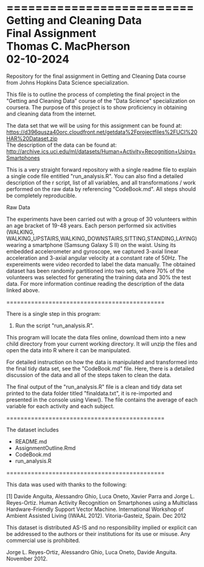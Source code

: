 ==========================  
Getting and Cleaning Data  
Final Assignment  
Thomas C. MacPherson  
02-10-2024  
==========================  

Repository for the final assignment in Getting and Cleaning Data course from Johns Hopkins Data Science specialization.

This file is to outline the process of completing the final project in the "Getting and Cleaning Data" course of the "Data Science" specialization on coursera. The purpose of this project is to show proficiency in obtaining and cleaning data from the internet. 

The data set that we will be using for this assignment can be found at:   https://d396qusza40orc.cloudfront.net/getdata%2Fprojectfiles%2FUCI%20HAR%20Dataset.zip  
The description of the data can be found at:  
http://archive.ics.uci.edu/ml/datasets/Human+Activity+Recognition+Using+Smartphones

This is a very straight forward repository with a single readme file to explain a single code file entitled "run_analysis.R". You can also find a detailed description of the r script, list of all variables, and all transformations / work performed on the raw data by referencing "CodeBook.md". All steps should be completely reproducible.

Raw Data

The experiments have been carried out with a group of 30 volunteers within an age bracket of 19-48 years. Each person performed six activities (WALKING, WALKING_UPSTAIRS,WALKING_DOWNSTAIRS,SITTING,STANDING,LAYING) wearing a smartphone (Samsung Galaxy S II) on the waist. Using its embedded accelerometer and gyroscope, we captured 3-axial linear acceleration and 3-axial angular velocity at a constant rate of 50Hz. The expereiments were video recorded to label the data manually. The obtained dataset has been randomly partitioned into two sets, where 70% of the volunteers was selected for generating the training data and 30% the test data. For more information continue reading the description of the data linked above. 

=============================================

There is a single step in this program:  

1) Run the script "run_analysis.R". 

This program will locate the data files online, download them into a new child directory from your current working directory. It will unzip the files and open the data into R where it can be manipulated. 

For detailed instruction on how the data is manipulated and transformed into the final tidy data set, see the "CodeBook.md" file. Here, there is a detailed discussion of the data and all of the steps taken to clean the data. 

The final output of the "run_analysis.R" file is a clean and tidy data set printed to the data folder titled "finaldata.txt", it is re-imported and presented in the console using View(). The file contains the average of each variable for each activity and each subject.

=============================================

The dataset includes

- README.md  
- AssignmentOutline.Rmd  
- CodeBook.md
- run_analysis.R

=============================================

This data was used with thanks to the following:

[1] Davide Anguita, Alessandro Ghio, Luca Oneto, Xavier Parra and Jorge L. Reyes-Ortiz. Human Activity Recognition on Smartphones using a Multiclass Hardware-Friendly Support Vector Machine. International Workshop of Ambient Assisted Living (IWAAL 2012). Vitoria-Gasteiz, Spain. Dec 2012

This dataset is distributed AS-IS and no responsibility implied or explicit can be addressed to the authors or their institutions for its use or misuse. Any commercial use is prohibited.

Jorge L. Reyes-Ortiz, Alessandro Ghio, Luca Oneto, Davide Anguita. November 2012.
